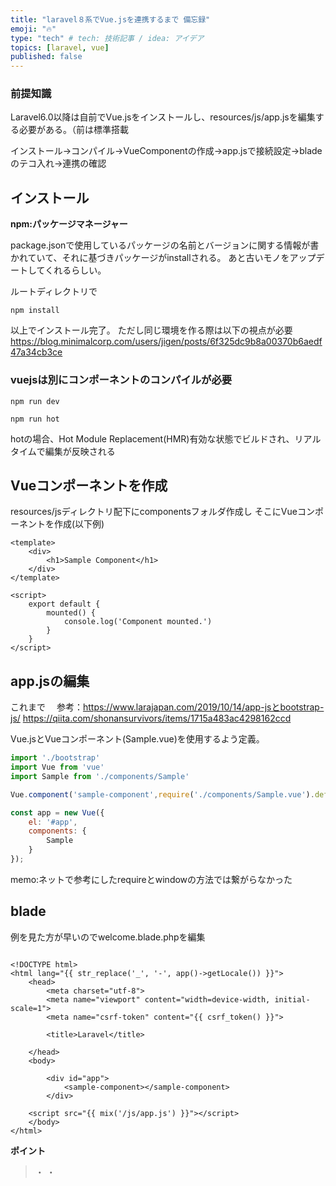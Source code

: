 ```yaml
---
title: "laravel８系でVue.jsを連携するまで 備忘録"
emoji: "🔥"
type: "tech" # tech: 技術記事 / idea: アイデア
topics: [laravel, vue]
published: false
---
```

### 前提知識
Laravel6.0以降は自前でVue.jsをインストールし、resources/js/app.jsを編集する必要がある。（前は標準搭載

インストール→コンパイル→VueComponentの作成→app.jsで接続設定→bladeのテコ入れ→連携の確認
## インストール
**npm:パッケージマネージャー**

package.jsonで使用しているパッケージの名前とバージョンに関する情報が書かれていて、それに基づきパッケージがinstallされる。
あと古いモノをアップデートしてくれるらしい。

ルートディレクトリで

```
npm install
```
以上でインストール完了。
ただし同じ環境を作る際は以下の視点が必要
https://blog.minimalcorp.com/users/jigen/posts/6f325dc9b8a00370b6aedf47a34cb3ce

### vuejsは別にコンポーネントのコンパイルが必要
```
npm run dev
```
```
npm run hot
```
hotの場合、Hot Module Replacement(HMR)有効な状態でビルドされ、リアルタイムで編集が反映される


## Vueコンポーネントを作成
resources/jsディレクトリ配下にcomponentsフォルダ作成し
そこにVueコンポーネントを作成(以下例)

```vue:resources/js/components/Sample.vue
<template>
    <div>
        <h1>Sample Component</h1>
    </div>
</template>

<script>
    export default {
        mounted() {
            console.log('Component mounted.')
        }
    }
</script>
```
## app.jsの編集
これまで　
参考：https://www.larajapan.com/2019/10/14/app-jsとbootstrap-js/
https://qiita.com/shonansurvivors/items/1715a483ac4298162ccd

Vue.jsとVueコンポーネント(Sample.vue)を使用するよう定義。

```js:resources/js/app.js
import './bootstrap'
import Vue from 'vue'
import Sample from './components/Sample'

Vue.component('sample-component',require('./components/Sample.vue').default);

const app = new Vue({
    el: '#app',
    components: {
        Sample
    }
});

```

memo:ネットで参考にしたrequireとwindowの方法では繋がらなかった

## blade
例を見た方が早いのでwelcome.blade.phpを編集

```html:welcome.blade.php

<!DOCTYPE html>
<html lang="{{ str_replace('_', '-', app()->getLocale()) }}">
    <head>
        <meta charset="utf-8">
        <meta name="viewport" content="width=device-width, initial-scale=1">
        <meta name="csrf-token" content="{{ csrf_token() }}">

        <title>Laravel</title>

    </head>
    <body>
       
        <div id="app">
            <sample-component></sample-component>
        </div>

    <script src="{{ mix('/js/app.js') }}"></script>
    </body>
</html>
```

**ポイント**

>・<meta name="csrf-token" content="{{ csrf_token() }}">
>・<script src="{{ asset('js/app.js')}}">
>・<div id="app"><sample-component></example-component></div>

それぞれ、
・head内metaタグにcsrf対策のコードの埋め込み
・Vueで描画する領域としてdivタグを設置
・laravel mixがコンパイルする先のファイルの指定を行っている

参考：https://www.ritolab.com/entry/171

## トップページにSample.Vueの内容が表示されているか確認。

http://localhost:8000/

これでLaravelとVueが連携できたことが確認できる
